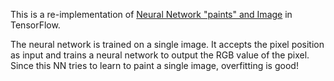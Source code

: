 This is a re-implementation of [Neural Network "paints" and Image](http://cs.stanford.edu/people/karpathy/convnetjs/demo/image_regression.html) in TensorFlow.

The neural network is trained on a single image. It accepts the pixel position as input and trains a neural network to output the RGB value of the pixel. Since this NN tries to learn to paint a single image, overfitting is good!
